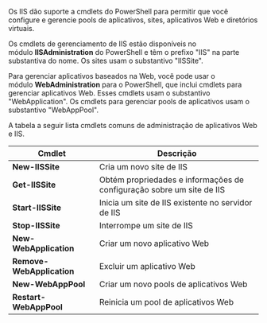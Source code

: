 Os IIS dão suporte a cmdlets do PowerShell para permitir que você configure e gerencie pools de aplicativos, sites, aplicativos Web e diretórios virtuais.

Os cmdlets de gerenciamento de IIS estão disponíveis no módulo **IISAdministration** do PowerShell e têm o prefixo "IIS" na parte substantiva do nome. Os sites usam o substantivo "IISSite".

Para gerenciar aplicativos baseados na Web, você pode usar o módulo **WebAdministration** para o PowerShell, que inclui cmdlets para gerenciar aplicativos Web. Esses cmdlets usam o substantivo "WebApplication". Os cmdlets para gerenciar pools de aplicativos usam o substantivo "WebAppPool".

A tabela a seguir lista cmdlets comuns de administração de aplicativos Web e IIS.

| **Cmdlet**                | **Descrição**                                                         |
| ------------------------- | --------------------------------------------------------------------- |
| **New-IISSite**           | Cria um novo site de IIS                                              |
| **Get-IISSite**           | Obtém propriedades e informações de configuração sobre um site de IIS |
| **Start-IISSite**         | Inicia um site de IIS existente no servidor de IIS                    |
| **Stop-IISSite**          | Interrompe um site de IIS                                             |
| **New-WebApplication**    | Criar um novo aplicativo Web                                          |
| **Remove-WebApplication** | Excluir um aplicativo Web                                             |
| **New-WebAppPool**        | Criar um novo pools de aplicativos Web                                |
| **Restart-WebAppPool**    | Reinicia um pool de aplicativos Web                                   |















































